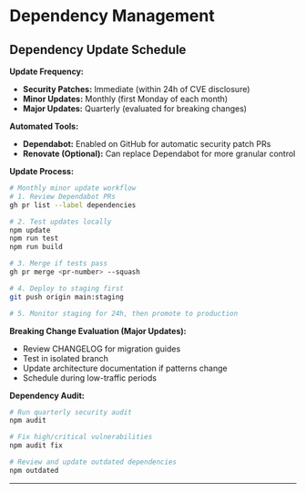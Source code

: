 # Dependency Management

## Dependency Update Schedule

**Update Frequency:**
- **Security Patches:** Immediate (within 24h of CVE disclosure)
- **Minor Updates:** Monthly (first Monday of each month)
- **Major Updates:** Quarterly (evaluated for breaking changes)

**Automated Tools:**
- **Dependabot:** Enabled on GitHub for automatic security patch PRs
- **Renovate (Optional):** Can replace Dependabot for more granular control

**Update Process:**
```bash
# Monthly minor update workflow
# 1. Review Dependabot PRs
gh pr list --label dependencies

# 2. Test updates locally
npm update
npm run test
npm run build

# 3. Merge if tests pass
gh pr merge <pr-number> --squash

# 4. Deploy to staging first
git push origin main:staging

# 5. Monitor staging for 24h, then promote to production
```

**Breaking Change Evaluation (Major Updates):**
- Review CHANGELOG for migration guides
- Test in isolated branch
- Update architecture documentation if patterns change
- Schedule during low-traffic periods

**Dependency Audit:**
```bash
# Run quarterly security audit
npm audit

# Fix high/critical vulnerabilities
npm audit fix

# Review and update outdated dependencies
npm outdated
```

---

